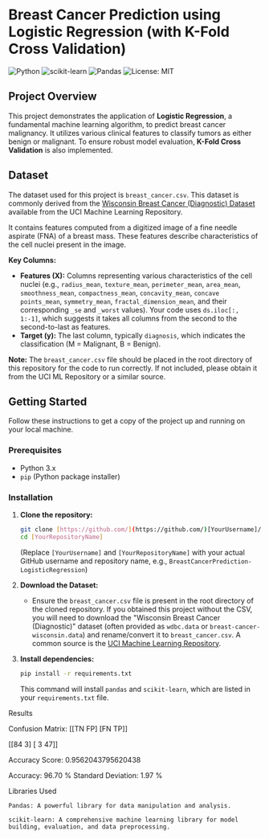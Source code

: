 # Breast Cancer Prediction using Logistic Regression (with K-Fold Cross Validation)

![Python](https://img.shields.io/badge/Python-3.x%2B-blue.svg)
![scikit-learn](https://img.shields.io/badge/scikit--learn-0.24.2%2B-orange.svg)
![Pandas](https://img.shields.io/badge/Pandas-1.3.4%2B-lightgrey.svg)
![License: MIT](https://img.shields.io/badge/License-MIT-yellow.svg)

## Project Overview

This project demonstrates the application of **Logistic Regression**, a fundamental machine learning algorithm, to predict breast cancer malignancy. It utilizes various clinical features to classify tumors as either benign or malignant. To ensure robust model evaluation, **K-Fold Cross Validation** is also implemented.

## Dataset

The dataset used for this project is `breast_cancer.csv`. This dataset is commonly derived from the [Wisconsin Breast Cancer (Diagnostic) Dataset](https://archive.ics.uci.edu/dataset/17/breast+cancer+wisconsin+diagnostic) available from the UCI Machine Learning Repository.

It contains features computed from a digitized image of a fine needle aspirate (FNA) of a breast mass. These features describe characteristics of the cell nuclei present in the image.

**Key Columns:**
* **Features (X):** Columns representing various characteristics of the cell nuclei (e.g., `radius_mean`, `texture_mean`, `perimeter_mean`, `area_mean`, `smoothness_mean`, `compactness_mean`, `concavity_mean`, `concave points_mean`, `symmetry_mean`, `fractal_dimension_mean`, and their corresponding `_se` and `_worst` values). Your code uses `ds.iloc[:, 1:-1]`, which suggests it takes all columns from the second to the second-to-last as features.
* **Target (y):** The last column, typically `diagnosis`, which indicates the classification (M = Malignant, B = Benign).

**Note:** The `breast_cancer.csv` file should be placed in the root directory of this repository for the code to run correctly. If not included, please obtain it from the UCI ML Repository or a similar source.

## Getting Started

Follow these instructions to get a copy of the project up and running on your local machine.

### Prerequisites

* Python 3.x
* `pip` (Python package installer)

### Installation

1.  **Clone the repository:**
    ```bash
    git clone [https://github.com/](https://github.com/)[YourUsername]/[YourRepositoryName].git
    cd [YourRepositoryName]
    ```
    (Replace `[YourUsername]` and `[YourRepositoryName]` with your actual GitHub username and repository name, e.g., `BreastCancerPrediction-LogisticRegression`)

2.  **Download the Dataset:**
    * Ensure the `breast_cancer.csv` file is present in the root directory of the cloned repository. If you obtained this project without the CSV, you will need to download the "Wisconsin Breast Cancer (Diagnostic)" dataset (often provided as `wdbc.data` or `breast-cancer-wisconsin.data`) and rename/convert it to `breast_cancer.csv`. A common source is the [UCI Machine Learning Repository](https://archive.ics.uci.edu/dataset/17/breast+cancer+wisconsin+diagnostic).

3.  **Install dependencies:**
    ```bash
    pip install -r requirements.txt
    ```
    This command will install `pandas` and `scikit-learn`, which are listed in your `requirements.txt` file.

Results

Confusion Matrix:
[[TN FP]
 [FN TP]]
 
[[84  3]
 [ 3 47]]

 
Accuracy Score: 0.9562043795620438

Accuracy: 96.70 %
Standard Deviation: 1.97 %

Libraries Used

    Pandas: A powerful library for data manipulation and analysis.

    scikit-learn: A comprehensive machine learning library for model building, evaluation, and data preprocessing.
